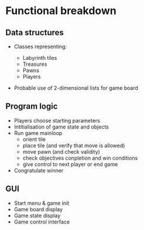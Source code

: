 # Functional breakdown

## Data structures

- Classes representing:
  - Labyrinth tiles
  - Treasures
  - Pawns
  - Players

- Probable use of 2-dimensional lists for game board

## Program logic

- Players choose starting parameters
- Intitialisation of game state and objects
- Run game mainloop
  - orient tile
  - place tile (and verify that move is allowed)
  - move pawn (and check validity)
  - check objectives conpletion and win conditions
  - give control to next player or end game
- Congratulate winner

## GUI

- Start menu & game init
- Game board display
- Game state display
- Game control interface
